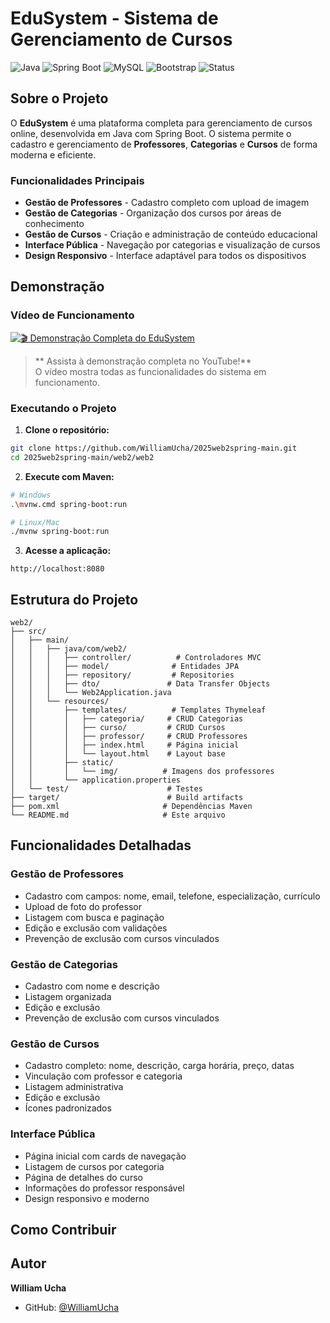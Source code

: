 #  EduSystem - Sistema de Gerenciamento de Cursos

![Java](https://img.shields.io/badge/Java-21-orange)
![Spring Boot](https://img.shields.io/badge/Spring%20Boot-3.5.4-green)
![MySQL](https://img.shields.io/badge/MySQL-8.0-blue)
![Bootstrap](https://img.shields.io/badge/Bootstrap-5.3.0-purple)
![Status](https://img.shields.io/badge/Status-Ativo-success)

##  Sobre o Projeto

O **EduSystem** é uma plataforma completa para gerenciamento de cursos online, desenvolvida em Java com Spring Boot. O sistema permite o cadastro e gerenciamento de **Professores**, **Categorias** e **Cursos** de forma moderna e eficiente.

###  Funcionalidades Principais

-  **Gestão de Professores** - Cadastro completo com upload de imagem
-  **Gestão de Categorias** - Organização dos cursos por áreas de conhecimento
-  **Gestão de Cursos** - Criação e administração de conteúdo educacional
-  **Interface Pública** - Navegação por categorias e visualização de cursos
-  **Design Responsivo** - Interface adaptável para todos os dispositivos

##  Demonstração

###  Vídeo de Funcionamento

[![🎬 Demonstração Completa do EduSystem](https://img.shields.io/badge/▶️%20Assistir%20Demo-YouTube-red?style=for-the-badge&logo=youtube&logoColor=white)](https://youtu.be/ydEc05PGGP0)

> ** Assista à demonstração completa no YouTube!**  
> O vídeo mostra todas as funcionalidades do sistema em funcionamento.


</details>


### Executando o Projeto

1. **Clone o repositório:**
```bash
git clone https://github.com/WilliamUcha/2025web2spring-main.git
cd 2025web2spring-main/web2/web2
```

2. **Execute com Maven:**
```bash
# Windows
.\mvnw.cmd spring-boot:run

# Linux/Mac
./mvnw spring-boot:run
```

3. **Acesse a aplicação:**
```
http://localhost:8080
```

##  Estrutura do Projeto

```
web2/
├── src/
│   ├── main/
│   │   ├── java/com/web2/
│   │   │   ├── controller/          # Controladores MVC
│   │   │   ├── model/              # Entidades JPA
│   │   │   ├── repository/         # Repositories
│   │   │   ├── dto/               # Data Transfer Objects
│   │   │   └── Web2Application.java
│   │   └── resources/
│   │       ├── templates/          # Templates Thymeleaf
│   │       │   ├── categoria/     # CRUD Categorias
│   │       │   ├── curso/         # CRUD Cursos  
│   │       │   ├── professor/     # CRUD Professores
│   │       │   ├── index.html     # Página inicial
│   │       │   └── layout.html    # Layout base
│   │       ├── static/
│   │       │   └── img/          # Imagens dos professores
│   │       └── application.properties
│   └── test/                      # Testes
├── target/                        # Build artifacts
├── pom.xml                       # Dependências Maven
└── README.md                     # Este arquivo
```

##  Funcionalidades Detalhadas

###  Gestão de Professores
-  Cadastro com campos: nome, email, telefone, especialização, currículo
-  Upload de foto do professor
-  Listagem com busca e paginação
-  Edição e exclusão com validações
-  Prevenção de exclusão com cursos vinculados

###  Gestão de Categorias  
-  Cadastro com nome e descrição
-  Listagem organizada
-  Edição e exclusão
-  Prevenção de exclusão com cursos vinculados

###  Gestão de Cursos
-  Cadastro completo: nome, descrição, carga horária, preço, datas
-  Vinculação com professor e categoria
-  Listagem administrativa
-  Edição e exclusão
-  Ícones padronizados 

###  Interface Pública
-  Página inicial com cards de navegação
-  Listagem de cursos por categoria
-  Página de detalhes do curso
-  Informações do professor responsável
-  Design responsivo e moderno





##  Como Contribuir
## Autor

**William Ucha**
- GitHub: [@WilliamUcha](https://github.com/WilliamUcha)
